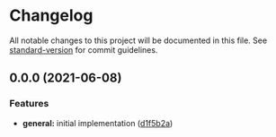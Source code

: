 # Changelog

All notable changes to this project will be documented in this file. See [standard-version](https://github.com/conventional-changelog/standard-version) for commit guidelines.

## 0.0.0 (2021-06-08)


### Features

* **general:** initial implementation ([d1f5b2a](https://github.com/tobua/get-package-path/commit/d1f5b2ac6687b1bfc62ea49a4323271292fd3e75))

